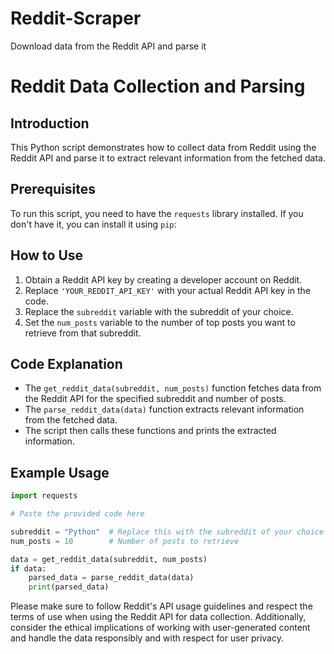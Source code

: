 # Reddit-Scraper
Download data from the Reddit API and parse it
# Reddit Data Collection and Parsing

## Introduction
This Python script demonstrates how to collect data from Reddit using the Reddit API and parse it to extract relevant information from the fetched data.

## Prerequisites
To run this script, you need to have the `requests` library installed. If you don't have it, you can install it using `pip`:


## How to Use
1. Obtain a Reddit API key by creating a developer account on Reddit.
2. Replace `'YOUR_REDDIT_API_KEY'` with your actual Reddit API key in the code.
3. Replace the `subreddit` variable with the subreddit of your choice.
4. Set the `num_posts` variable to the number of top posts you want to retrieve from that subreddit.

## Code Explanation
- The `get_reddit_data(subreddit, num_posts)` function fetches data from the Reddit API for the specified subreddit and number of posts.
- The `parse_reddit_data(data)` function extracts relevant information from the fetched data.
- The script then calls these functions and prints the extracted information.

## Example Usage
```python
import requests

# Paste the provided code here

subreddit = "Python"  # Replace this with the subreddit of your choice
num_posts = 10        # Number of posts to retrieve

data = get_reddit_data(subreddit, num_posts)
if data:
    parsed_data = parse_reddit_data(data)
    print(parsed_data)
```
Please make sure to follow Reddit's API usage guidelines and respect the terms of use when using the Reddit API for data collection. Additionally, consider the ethical implications of working with user-generated content and handle the data responsibly and with respect for user privacy.
